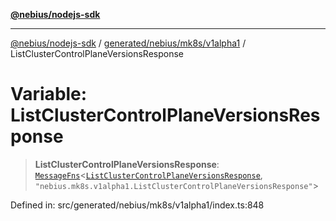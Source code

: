 [**@nebius/nodejs-sdk**](../../../../../README.md)

---

[@nebius/nodejs-sdk](../../../../../README.md) / [generated/nebius/mk8s/v1alpha1](../README.md) / ListClusterControlPlaneVersionsResponse

# Variable: ListClusterControlPlaneVersionsResponse

> **ListClusterControlPlaneVersionsResponse**: [`MessageFns`](../../../../../runtime/protos/core/interfaces/MessageFns.md)\<[`ListClusterControlPlaneVersionsResponse`](../interfaces/ListClusterControlPlaneVersionsResponse.md), `"nebius.mk8s.v1alpha1.ListClusterControlPlaneVersionsResponse"`\>

Defined in: src/generated/nebius/mk8s/v1alpha1/index.ts:848

